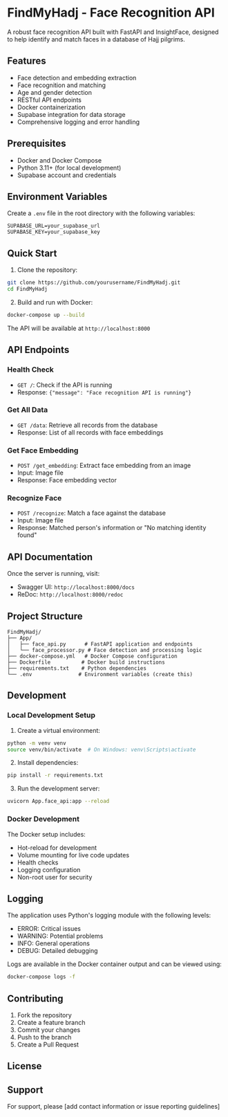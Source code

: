 # FindMyHadj - Face Recognition API

A robust face recognition API built with FastAPI and InsightFace, designed to help identify and match faces in a database of Hajj pilgrims.

## Features

- Face detection and embedding extraction
- Face recognition and matching
- Age and gender detection
- RESTful API endpoints
- Docker containerization
- Supabase integration for data storage
- Comprehensive logging and error handling

## Prerequisites

- Docker and Docker Compose
- Python 3.11+ (for local development)
- Supabase account and credentials

## Environment Variables

Create a `.env` file in the root directory with the following variables:

```env
SUPABASE_URL=your_supabase_url
SUPABASE_KEY=your_supabase_key
```

## Quick Start

1. Clone the repository:
```bash
git clone https://github.com/yourusername/FindMyHadj.git
cd FindMyHadj
```

2. Build and run with Docker:
```bash
docker-compose up --build
```

The API will be available at `http://localhost:8000`

## API Endpoints

### Health Check
- `GET /`: Check if the API is running
- Response: `{"message": "Face recognition API is running"}`

### Get All Data
- `GET /data`: Retrieve all records from the database
- Response: List of all records with face embeddings

### Get Face Embedding
- `POST /get_embedding`: Extract face embedding from an image
- Input: Image file
- Response: Face embedding vector

### Recognize Face
- `POST /recognize`: Match a face against the database
- Input: Image file
- Response: Matched person's information or "No matching identity found"

## API Documentation

Once the server is running, visit:
- Swagger UI: `http://localhost:8000/docs`
- ReDoc: `http://localhost:8000/redoc`

## Project Structure

```
FindMyHadj/
├── App/
│   ├── face_api.py      # FastAPI application and endpoints
│   └── face_processor.py # Face detection and processing logic
├── docker-compose.yml   # Docker Compose configuration
├── Dockerfile          # Docker build instructions
├── requirements.txt    # Python dependencies
└── .env               # Environment variables (create this)
```

## Development

### Local Development Setup

1. Create a virtual environment:
```bash
python -m venv venv
source venv/bin/activate  # On Windows: venv\Scripts\activate
```

2. Install dependencies:
```bash
pip install -r requirements.txt
```

3. Run the development server:
```bash
uvicorn App.face_api:app --reload
```

### Docker Development

The Docker setup includes:
- Hot-reload for development
- Volume mounting for live code updates
- Health checks
- Logging configuration
- Non-root user for security

## Logging

The application uses Python's logging module with the following levels:
- ERROR: Critical issues
- WARNING: Potential problems
- INFO: General operations
- DEBUG: Detailed debugging

Logs are available in the Docker container output and can be viewed using:
```bash
docker-compose logs -f
```

## Contributing

1. Fork the repository
2. Create a feature branch
3. Commit your changes
4. Push to the branch
5. Create a Pull Request

## License



## Support

For support, please [add contact information or issue reporting guidelines]